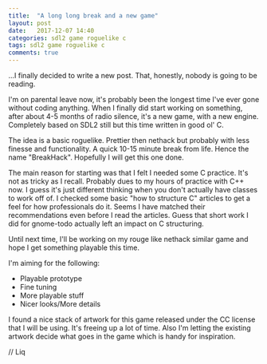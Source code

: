 ```yaml
---
title:  "A long long break and a new game"
layout: post
date:   2017-12-07 14:40
categories: sdl2 game roguelike c
tags: sdl2 game roguelike c
comments: true
---
```


...I finally decided to write a new post. That, honestly, nobody is going to be
reading.

I'm on parental leave now, it's probably been the longest time I've ever gone
without coding anything. When I finally did start working on something, after
about 4-5 months of radio silence, it's a new game, with a new engine. Completely
based on SDL2 still but this time written in good ol' C.

The idea is a basic roguelike. Prettier then nethack but probably with less
finesse and functionality. A quick 10-15 minute break from life. Hence the name
"BreakHack". Hopefully I will get this one done.

The main reason for starting was that I felt I needed some C practice. It's not
as tricky as I recall. Probably dues to my hours of practice with C++ now. I
guess it's just different thinking when you don't actually have classes to work
off of. I checked some basic "how to structure C" articles to get a feel for how
professionals do it. Seems I have matched their recommendations even before I
read the articles. Guess that short work I did for gnome-todo actually left an
impact on C structuring.

Until next time, I'll be working on my rouge like nethack similar game and hope
I get something playable this time.

I'm aiming for the following:

- Playable prototype
- Fine tuning
- More playable stuff
- Nicer looks/More details

I found a nice stack of artwork for this game released under the CC license that
I will be using. It's freeing up a lot of time. Also I'm letting the existing
artwork decide what goes in the game which is handy for inspiration.

// Liq

